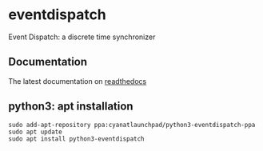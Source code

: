 # eventdispatch
Event Dispatch: a discrete time synchronizer

## Documentation

The latest documentation on [readthedocs](https://eventdispatch.readthedocs.io/en/latest/)

## python3: apt installation
```
sudo add-apt-repository ppa:cyanatlaunchpad/python3-eventdispatch-ppa
sudo apt update
sudo apt install python3-eventdispatch
```
